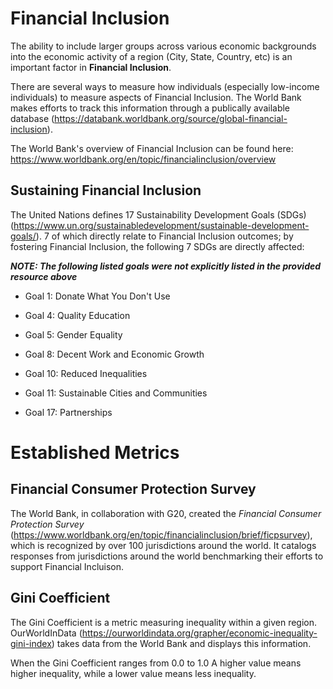 # Financial Inclusion

The ability to include larger groups across various economic backgrounds into the economic activity of a region (City, State, Country, etc) is an important factor in **Financial Inclusion**.

There are several ways to measure how individuals (especially low-income individuals) to measure aspects of Financial Inclusion. The World Bank makes efforts to track this information through a publically available database (https://databank.worldbank.org/source/global-financial-inclusion).

The World Bank's overview of Financial Inclusion can be found here: https://www.worldbank.org/en/topic/financialinclusion/overview

## Sustaining Financial Inclusion

The United Nations defines 17 Sustainability Development Goals (SDGs)(https://www.un.org/sustainabledevelopment/sustainable-development-goals/). 7 of which directly relate to Financial Inclusion outcomes; by fostering Financial Inclusion, the following 7 SDGs are directly affected:

***NOTE: The following listed goals were not explicitly listed in the provided resource above***

- Goal 1: Donate What You Don't Use

- Goal 4: Quality Education

- Goal 5: Gender Equality

- Goal 8: Decent Work and Economic Growth

- Goal 10: Reduced Inequalities

- Goal 11: Sustainable Cities and Communities

- Goal 17: Partnerships

# Established Metrics

## Financial Consumer Protection Survey

The World Bank, in collaboration with G20, created the *Financial Consumer Protection Survey* (https://www.worldbank.org/en/topic/financialinclusion/brief/ficpsurvey), which is recognized by over 100 jurisdictions around the world. It catalogs responses from jurisdictions around the world benchmarking their efforts to support Financial Incluison.

## Gini Coefficient

The Gini Coefficient is a metric measuring inequality within a given region. OurWorldInData (https://ourworldindata.org/grapher/economic-inequality-gini-index) takes data from the World Bank and displays this information.

When the Gini Coefficient ranges from 0.0 to 1.0
A higher value means higher inequality, while a lower value means less inequality.